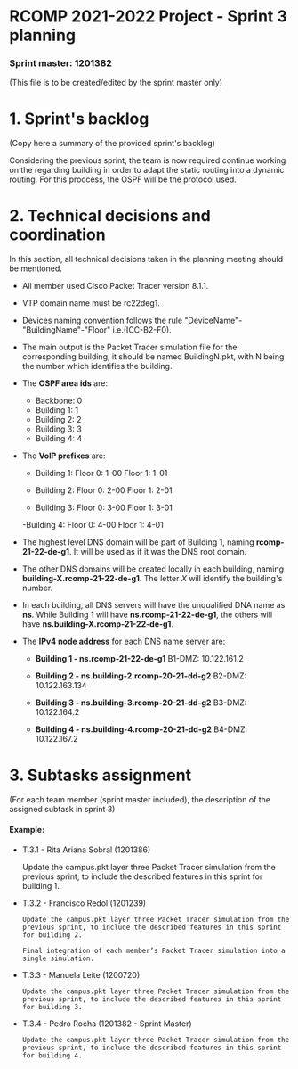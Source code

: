 RCOMP 2021-2022 Project - Sprint 3 planning
===========================================
### Sprint master: 1201382 ###
(This file is to be created/edited by the sprint master only)

# 1. Sprint's backlog #
(Copy here a summary of the provided sprint's backlog)

Considering the previous sprint, the team is now required continue working on the regarding building in order to
adapt the static routing into a dynamic routing. For this proccess, the OSPF will be the protocol used.


# 2. Technical decisions and coordination #
In this section, all technical decisions taken in the planning meeting should be mentioned. 		

-   All member used Cisco Packet Tracer version 8.1.1.

-   VTP domain name must be rc22deg1.

-   Devices naming convention follows the rule "DeviceName"-"BuildingName"-"Floor" i.e.(ICC-B2-F0).

-   The main output is the Packet Tracer simulation file for the corresponding building, it should be named BuildingN.pkt, with N being the number which identifies the building.

-	The **OSPF area ids** are:
     - Backbone: 0
     - Building 1: 1
     - Building 2: 2
     - Building 3: 3
     - Building 4: 4


-	The **VoIP prefixes** are:
     - Building 1: 
     Floor 0: 1-00
     Floor 1: 1-01
     
     - Building 2:
     Floor 0: 2-00
     Floor 1: 2-01
     
     - Building 3:
     Floor 0: 3-00
     Floor 1: 3-01
     
     -Building 4:
     Floor 0: 4-00
     Floor 1: 4-01


-	The highest level DNS domain will be part of Building 1, naming **rcomp-21-22-de-g1**.
     It will be used as if it was the DNS root domain.

-	The other DNS domains will be created locally in each building, naming **building-X.rcomp-21-22-de-g1**.
     The letter *X* will identify the building's number.

-	In each building, all DNS servers will have the unqualified DNA name as **ns**.
     While Building 1 will have **ns.rcomp-21-22-de-g1**, the others will have **ns.building-X.rcomp-21-22-de-g1**.

-	The **IPv4 node address** for each DNS name server are:
     - **Building 1 - ns.rcomp-21-22-de-g1**
        B1-DMZ: 10.122.161.2

	 - **Building 2 - ns.building-2.rcomp-20-21-dd-g2**
		B2-DMZ: 10.122.163.134
		
	 - **Building 3 - ns.building-3.rcomp-20-21-dd-g2**
		B3-DMZ: 10.122.164.2
		
	 - **Building 4 - ns.building-4.rcomp-20-21-dd-g2**
		B4-DMZ: 10.122.167.2
	 

# 3. Subtasks assignment #
(For each team member (sprint master included), the description of the assigned subtask in sprint 3)

#### Example: ####
-   T.3.1 - Rita Ariana Sobral (1201386)

       Update the campus.pkt layer three Packet Tracer simulation from the previous sprint, to include the described features in this sprint for building 1.


-   T.3.2 - Francisco Redol (1201239)

        Update the campus.pkt layer three Packet Tracer simulation from the previous sprint, to include the described features in this sprint for building 2.
        
        Final integration of each member’s Packet Tracer simulation into a single simulation.


-   T.3.3 - Manuela Leite (1200720)

        Update the campus.pkt layer three Packet Tracer simulation from the previous sprint, to include the described features in this sprint for building 3.

-   T.3.4 - Pedro Rocha (1201382 - Sprint Master)

        Update the campus.pkt layer three Packet Tracer simulation from the previous sprint, to include the described features in this sprint for building 4.


